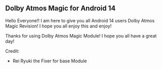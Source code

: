 ## Dolby Atmos Magic for Android 14
Hello Everyone!!
I am here to give you all Android 14 users Dolby Atmos Magic Revision! I hope you all enjoy this and enjoy!

Thanks for using Dolby Atmos Magic Module! I hope you all have a great day!

Credit:
- Rei Ryuki the Fixer for base Module
